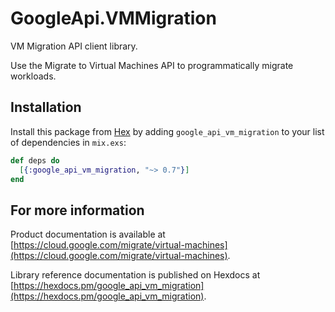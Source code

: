 # GoogleApi.VMMigration

VM Migration API client library.

Use the Migrate to Virtual Machines API to programmatically migrate workloads. 

## Installation

Install this package from [Hex](https://hex.pm) by adding
`google_api_vm_migration` to your list of dependencies in `mix.exs`:

```elixir
def deps do
  [{:google_api_vm_migration, "~> 0.7"}]
end
```

## For more information

Product documentation is available at [https://cloud.google.com/migrate/virtual-machines](https://cloud.google.com/migrate/virtual-machines).

Library reference documentation is published on Hexdocs at
[https://hexdocs.pm/google_api_vm_migration](https://hexdocs.pm/google_api_vm_migration).
